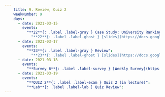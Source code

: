 ```yaml
---
    title: 9. Review, Quiz 2
    weekNumber: 9
    days:
      - date: 2021-03-15
        events:
          "**22**{: .label .label-gray } Case Study: University Rankings":
            "**22**{: .label .label-ghost } [slides](https://docs.google.com/presentation/d/1kA_uwmVWntx8W6dQSKKZDwa8j_Z0a9EJ6ybDaxbq_pw/edit?usp=sharing) • [code](https://datahub.berkeley.edu/hub/user-redirect/git-sync?repo=https://github.com/surajrampure/data-94-sp21&subPath=lecture/lec22/) • [code HTML](resources/assets/lecture/lec22/lec22.html) • [QC](https://edstem.org/us/courses/3251/lessons/11661/slides/55875)"
      - date: 2021-03-17
        events:
          "**23**{: .label .label-gray } Review":
            "**23**{: .label .label-ghost } [slides](https://docs.google.com/presentation/d/1cpOXr7Ne8yo1-yggF4WdtcC9XY-F-3_r22IHSaiIiGw/edit?usp=sharing) • [practice quiz](https://www.gradescope.com/courses/219748/assignments/1104350/) • [QC](https://edstem.org/us/courses/3251/lessons/11740/slides/56606)"
      - date: 2021-03-18
        events:
          "**Survey 6**{: .label .label-survey } [Weekly Survey](https://docs.google.com/forms/d/e/1FAIpQLScy7D1Smr6kxspTRtzOa5Fg9xVbEktnrDiZYMyth0goaSZ6ng/viewform) **(due Apr. 1)**":
      - date: 2021-03-19
        events:
          "**QUIZ 2**{: .label .label-exam } Quiz 2 (in lecture)":
          "**Lab**{: .label .label-lab } Quiz Review":
---
```

